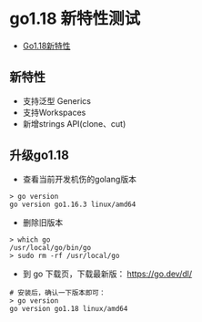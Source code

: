 # go1.18 新特性测试

- [Go1.18新特性](https://jishuin.proginn.com/p/763bfbd73a5e)

## 新特性
- 支持泛型 Generics
- 支持Workspaces
- 新增strings API(clone、cut)


## 升级go1.18
- 查看当前开发机伤的golang版本
```shell
> go version
go version go1.16.3 linux/amd64
```
- 删除旧版本
```shell
> which go
/usr/local/go/bin/go
> sudo rm -rf /usr/local/go
```
- 到 go 下载页，下载最新版： https://go.dev/dl/
```shell
# 安装后，确认一下版本即可：
> go version
go version go1.18 linux/amd64
```